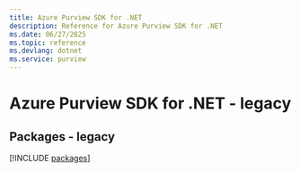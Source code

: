 ```yaml
---
title: Azure Purview SDK for .NET
description: Reference for Azure Purview SDK for .NET
ms.date: 06/27/2025
ms.topic: reference
ms.devlang: dotnet
ms.service: purview
---
```

# Azure Purview SDK for .NET - legacy
## Packages - legacy
[!INCLUDE [packages](purview-index.md)]
